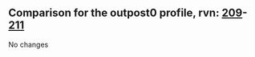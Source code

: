 ## Comparison for the outpost0 profile, rvn: [209](https://github.com/PRO100KatYT/FortniteProfileRevisions/tree/main/profiles/outpost0/209%20outpost0.json)-[211](https://github.com/PRO100KatYT/FortniteProfileRevisions/tree/main/profiles/outpost0/211%20outpost0.json)

No changes
